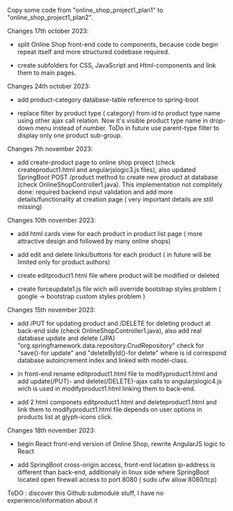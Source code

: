 

Copy some code from "online_shop_project1_plan1" to "online_shop_project1_plan2". 

Changes 17th october 2023:

- split Online Shop front-end code to components, because code begin repeat itself and more structured codebase required.

- create subfolders for CSS, JavaScript and Html-components and link them to main pages.

Changes 24th october 2023:

- add product-category database-table reference to spring-boot

- replace filter by product type ( category) from id to product type name using other ajax call relation. Now it's visible product type name in drop-down menu instead of number. ToDo in future use parent-type filter to display only one product sub-group.

Changes 7th november 2023:

- add create-product page to online shop project (check createproduct1.html and angularjslogic3.js files), also updated SpringBoot POST /product method to create new product at database (check OnlineShopController1.java). This implementation not complitely done: required backend input validation and add more details/functionality at creation page ( very important details are still missing) 

Changes 10th november 2023:

- add html cards view for each product in product list page ( more attractive design and followed by many online shops)

- add edit and delete links/buttons for each product ( in future will be limited only for product authors)

- create editproduct1.html file where product will be modified or deleted

- create forceupdate1.js file wich will override bootstrap styles problem ( google -> bootstrap custom styles problem )

Changes 15th november 2023:

- add /PUT for updating product and /DELETE for deleting product at back-end side (check OnlineShopController1.java), also add real database update and delete (JPA) "org.springframework.data.repository.CrudRepository" check for "save()-for update" and "deleteById()-for delete" where is id correspond database autoincrement index and linked with model-class.

- in front-end rename editproduct1.html file to modifyproduct1.html and add update(/PUT)- and delete(/DELETE)-ajax calls to angularjslogic4.js wich is used in modifyproduct1.html linking them to back-end.

- add 2 html componets editproduct1.html and deleteproduct1.html and link them to modifyproduct1.html file depends on user options in products list at glyph-icons click.

Changes 18th november 2023:

- begin React front-end version of Online Shop, rewrite AngularJS logic to React

- add SpringBoot cross-origin access, front-end location ip-address is different than back-end,  additionaly in linux side where SpringBoot located open firewall access to port 8080 ( sudo ufw allow 8080/tcp)

ToDO : discover this Github submodule stuff, I have no experience/information about it
 

